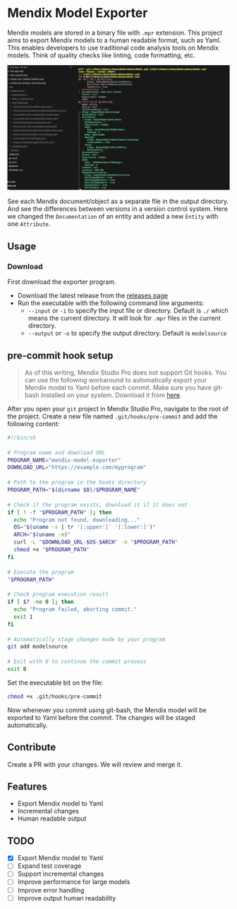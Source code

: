 # Mendix Model Exporter

Mendix models are stored in a binary file with `.mpr` extension. This project aims to export Mendix models to a human readable format, such as Yaml. This enables developers to use traditional code analysis tools on Mendix models. Think of quality checks like linting, code formatting, etc.

![Mendix Model Exporter](./resources/model-new-entity.png)

See each Mendix document/object as a separate file in the output directory. And see the differences between versions in a version control system. Here we changed the `Documentation` of an entity and added a new `Entity` with one `Attribute`.

## Usage

### Download

First download the exporter program. 

- Download the latest release from the [releases page](https://github.com/cinaq/mendix-model-exporter/releases)
- Run the executable with the following command line arguments:
  - `--input` or `-i` to specify the input file or directory. Default is `./` which means the current directory. It will look for `.mpr` files in the current directory.
  - `--output` or `-o` to specify the output directory. Default is `modelsource`

## pre-commit hook setup

> As of this writing, Mendix Studio Pro does not support Git hooks. You can use the following workaround to automatically export your Mendix model to Yaml before each commit. Make sure you have git-bash installed on your system. Download it from [here](https://git-scm.com/download/win).

After you open your `git` project in Mendix Studio Pro, navigate to the root of the project. Create a new file named `.git/hooks/pre-commit` and add the following content:

```bash
#!/bin/sh

# Program name and download URL
PROGRAM_NAME="mendix-model-exporter"
DOWNLOAD_URL="https://example.com/myprogram"

# Path to the program in the hooks directory
PROGRAM_PATH="$(dirname $0)/$PROGRAM_NAME"

# Check if the program exists, download it if it does not
if [ ! -f "$PROGRAM_PATH" ]; then
  echo "Program not found, downloading..."
  OS="$(uname -s | tr '[:upper:]' '[:lower:]')"
  ARCH="$(uname -m)"
  curl -L "$DOWNLOAD_URL-$OS-$ARCH" -o "$PROGRAM_PATH"
  chmod +x "$PROGRAM_PATH"
fi

# Execute the program
"$PROGRAM_PATH"

# Check program execution result
if [ $? -ne 0 ]; then
  echo "Program failed, aborting commit."
  exit 1
fi

# Automatically stage changes made by your program
git add modelsource

# Exit with 0 to continue the commit process
exit 0
```

Set the executable bit on the file:

```bash
chmod +x .git/hooks/pre-commit
```

Now whenever you commit using git-bash, the Mendix model will be exported to Yaml before the commit. The changes will be staged automatically.

## Contribute

Create a PR with your changes. We will review and merge it.

## Features

- Export Mendix model to Yaml
- Incremental changes
- Human readable output

## TODO

- [x] Export Mendix model to Yaml
- [ ] Expand test coverage
- [ ] Support incremental changes
- [ ] Improve performance for large models
- [ ] Improve error handling
- [ ] Improve output human readability